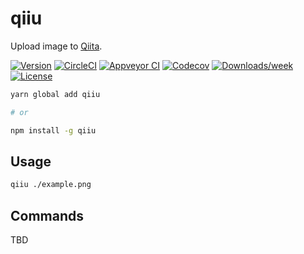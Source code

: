# qiiu

Upload image to [Qiita](https://qiita.com/).

[![Version](https://img.shields.io/npm/v/qiiu.svg)](https://npmjs.org/package/qiiu)
[![CircleCI](https://circleci.com/gh/sugarshin/qiiu/tree/master.svg?style=shield)](https://circleci.com/gh/sugarshin/qiiu/tree/master)
[![Appveyor CI](https://ci.appveyor.com/api/projects/status/github/sugarshin/qiiu?branch=master&svg=true)](https://ci.appveyor.com/project/sugarshin/qiiu/branch/master)
[![Codecov](https://codecov.io/gh/sugarshin/qiiu/branch/master/graph/badge.svg)](https://codecov.io/gh/sugarshin/qiiu)
[![Downloads/week](https://img.shields.io/npm/dw/qiiu.svg)](https://npmjs.org/package/qiiu)
[![License](https://img.shields.io/npm/l/qiiu.svg)](https://github.com/sugarshin/qiiu/blob/master/package.json)

```sh
yarn global add qiiu

# or

npm install -g qiiu
```

## Usage

```sh
qiiu ./example.png
```

## Commands

TBD
